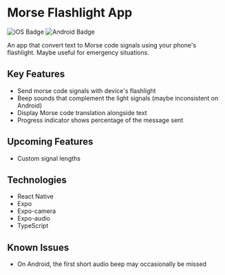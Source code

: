 # Morse Flashlight App

![iOS Badge](https://img.shields.io/badge/iOS-000000?style=for-the-badge&logo=apple&logoColor=white)
![Android Badge](https://img.shields.io/badge/Android-3DDC84?style=for-the-badge&logo=android&logoColor=white)

An app that convert text to Morse code signals using your phone's flashlight. Maybe useful for emergency situations.

## Key Features
- Send morse code signals with device's flashlight
- Beep sounds that complement the light signals (maybe inconsistent on Android)
- Display Morse code translation alongside text
- Progress indicator shows percentage of the message sent

## Upcoming Features
- Custom signal lengths

## Technologies
- React Native
- Expo
- Expo-camera
- Expo-audio
- TypeScript

## Known Issues
- On Android, the first short audio beep may occasionally be missed